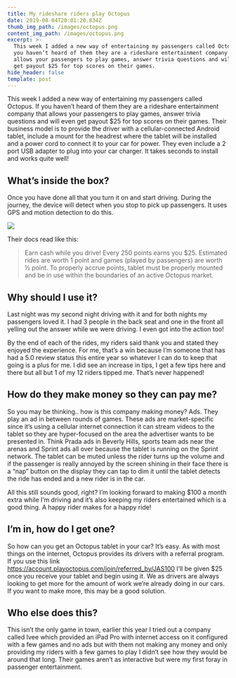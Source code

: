 ```yaml
---
title: My rideshare riders play Octopus
date: 2019-08-04T20:01:20.834Z
thumb_img_path: /images/octopus.png
content_img_path: /images/octopus.png
excerpt: >-
  This week I added a new way of entertaining my passengers called Octopus. If
  you haven’t heard of them they are a rideshare entertainment company that
  allows your passengers to play games, answer trivia questions and will even
  get payout $25 for top scores on their games.
hide_header: false
template: post
---
```

This week I added a new way of entertaining my passengers called Octopus. If you haven’t heard of them they are a rideshare entertainment company that allows your passengers to play games, answer trivia questions and will even get payout $25 for top scores on their games. Their business model is to provide the driver with a cellular-connected Android tablet, include a mount for the headrest where the tablet will be installed and a power cord to connect it to your car for power. They even include a 2 port USB adapter to plug into your car charger. It takes seconds to install and works quite well!

## What’s inside the box?

Once you have done all that you turn it on and start driving. During the journey, the device will detect when you stop to pick up passengers. It uses GPS and motion detection to do this.

![](/images/octopus-unboxing-1-e1564953568648-768x1024.jpg)

Their docs read like this:

> Earn cash while you drive! Every 250 points earns you $25. Estimated rides are worth 1 point and games (played by passengers) are worth ½ point. To properly accrue points, tablet must be properly mounted and be in use within the boundaries of an active Octopus market.

## Why should I use it?

Last night was my second night driving with it and for both nights my passengers loved it. I had 3 people in the back seat and one in the front all yelling out the answer while we were driving. I even got into the action too!

By the end of each of the rides, my riders said thank you and stated they enjoyed the experience. For me, that’s a win because I’m someone that has had a 5.0 review status this entire year so whatever I can do to keep that going is a plus for me. I did see an increase in tips, I get a few tips here and there but all but 1 of my 12 riders tipped me. That’s never happened!



## How do they make money so they can pay me?

So you may be thinking.. how is this company making money? Ads. They play an ad in between rounds of games. These ads are market-specific since it’s using a cellular internet connection it can stream videos to the tablet so they are hyper-focused on the area the advertiser wants to be presented in. Think Prada ads in Beverly Hills, sports team ads near the arenas and Sprint ads all over because the tablet is running on the Sprint network. The tablet can be muted unless the rider turns up the volume and if the passenger is really annoyed by the screen shining in their face there is a “nap” button on the display they can tap to dim it until the tablet detects the ride has ended and a new rider is in the car.

All this still sounds good, right? I’m looking forward to making $100 a month extra while I’m driving and it’s also keeping my riders entertained which is a good thing. A happy rider makes for a happy ride!



## I’m in, how do I get one?

So how can you get an Octopus tablet in your car? It’s easy. As with most things on the internet, Octopus provides its drivers with a referral program. If you use this link https://account.playoctopus.com/join/referred_by/JAS100 I’ll be given $25 once you receive your tablet and begin using it.  We as drivers are always looking to get more for the amount of work we’re already doing in our cars. If you want to make more, this may be a good solution.



## Who else does this?

This isn’t the only game in town, earlier this year I tried out a company called Ivee which provided an iPad Pro with internet access on it configured with a few games and no ads but with them not making any money and only providing my riders with a few games to play I didn’t see how they would be around that long. Their games aren’t as interactive but were my first foray in passenger entertainment.
